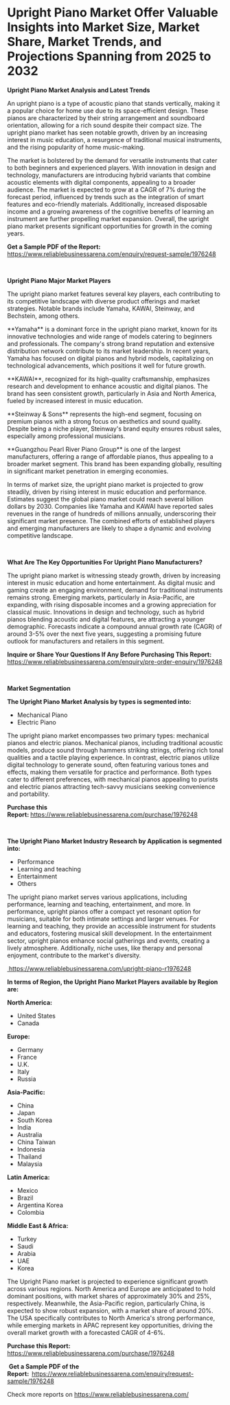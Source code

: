 <p><h1>Upright Piano Market Offer Valuable Insights into Market Size, Market Share, Market Trends, and Projections Spanning from 2025 to 2032</h1></p><p><strong>Upright Piano Market Analysis and Latest Trends</strong></p>
<p><p>An upright piano is a type of acoustic piano that stands vertically, making it a popular choice for home use due to its space-efficient design. These pianos are characterized by their string arrangement and soundboard orientation, allowing for a rich sound despite their compact size. The upright piano market has seen notable growth, driven by an increasing interest in music education, a resurgence of traditional musical instruments, and the rising popularity of home music-making.</p><p>The market is bolstered by the demand for versatile instruments that cater to both beginners and experienced players. With innovation in design and technology, manufacturers are introducing hybrid variants that combine acoustic elements with digital components, appealing to a broader audience. The market is expected to grow at a CAGR of 7% during the forecast period, influenced by trends such as the integration of smart features and eco-friendly materials. Additionally, increased disposable income and a growing awareness of the cognitive benefits of learning an instrument are further propelling market expansion. Overall, the upright piano market presents significant opportunities for growth in the coming years.</p></p>
<p><strong>Get a Sample PDF of the Report:&nbsp;</strong> <a href="https://www.reliablebusinessarena.com/enquiry/request-sample/1976248?utm_campaign=2112&utm_medium=2&utm_source=Github&utm_content=ia&utm_term=01042025&utm_id=upright-piano">https://www.reliablebusinessarena.com/enquiry/request-sample/1976248</a></p>
<p>&nbsp;</p>
<p><strong>Upright Piano Major Market Players</strong></p>
<p><p>The upright piano market features several key players, each contributing to its competitive landscape with diverse product offerings and market strategies. Notable brands include Yamaha, KAWAI, Steinway, and Bechstein, among others. </p><p>**Yamaha** is a dominant force in the upright piano market, known for its innovative technologies and wide range of models catering to beginners and professionals. The company's strong brand reputation and extensive distribution network contribute to its market leadership. In recent years, Yamaha has focused on digital pianos and hybrid models, capitalizing on technological advancements, which positions it well for future growth.</p><p>**KAWAI**, recognized for its high-quality craftsmanship, emphasizes research and development to enhance acoustic and digital pianos. The brand has seen consistent growth, particularly in Asia and North America, fueled by increased interest in music education.</p><p>**Steinway & Sons** represents the high-end segment, focusing on premium pianos with a strong focus on aesthetics and sound quality. Despite being a niche player, Steinway's brand equity ensures robust sales, especially among professional musicians.</p><p>**Guangzhou Pearl River Piano Group** is one of the largest manufacturers, offering a range of affordable pianos, thus appealing to a broader market segment. This brand has been expanding globally, resulting in significant market penetration in emerging economies.</p><p>In terms of market size, the upright piano market is projected to grow steadily, driven by rising interest in music education and performance. Estimates suggest the global piano market could reach several billion dollars by 2030. Companies like Yamaha and KAWAI have reported sales revenues in the range of hundreds of millions annually, underscoring their significant market presence. The combined efforts of established players and emerging manufacturers are likely to shape a dynamic and evolving competitive landscape.</p></p>
<p>&nbsp;</p>
<p><strong>What Are The Key Opportunities For Upright Piano Manufacturers?</strong></p>
<p><p>The upright piano market is witnessing steady growth, driven by increasing interest in music education and home entertainment. As digital music and gaming create an engaging environment, demand for traditional instruments remains strong. Emerging markets, particularly in Asia-Pacific, are expanding, with rising disposable incomes and a growing appreciation for classical music. Innovations in design and technology, such as hybrid pianos blending acoustic and digital features, are attracting a younger demographic. Forecasts indicate a compound annual growth rate (CAGR) of around 3-5% over the next five years, suggesting a promising future outlook for manufacturers and retailers in this segment.</p></p>
<p><strong>Inquire or Share Your Questions If Any Before Purchasing This Report:</strong> <a href="https://www.reliablebusinessarena.com/enquiry/pre-order-enquiry/1976248?utm_campaign=2112&utm_medium=2&utm_source=Github&utm_content=ia&utm_term=01042025&utm_id=upright-piano">https://www.reliablebusinessarena.com/enquiry/pre-order-enquiry/1976248</a></p>
<p>&nbsp;</p>
<p><strong>Market Segmentation</strong></p>
<p><strong>The Upright Piano Market Analysis by types is segmented into:</strong></p>
<p><ul><li>Mechanical Piano</li><li>Electric Piano</li></ul></p>
<p><p>The upright piano market encompasses two primary types: mechanical pianos and electric pianos. Mechanical pianos, including traditional acoustic models, produce sound through hammers striking strings, offering rich tonal qualities and a tactile playing experience. In contrast, electric pianos utilize digital technology to generate sound, often featuring various tones and effects, making them versatile for practice and performance. Both types cater to different preferences, with mechanical pianos appealing to purists and electric pianos attracting tech-savvy musicians seeking convenience and portability.</p></p>
<p><strong>Purchase this Report:&nbsp;</strong><a href="https://www.reliablebusinessarena.com/purchase/1976248?utm_campaign=2112&utm_medium=2&utm_source=Github&utm_content=ia&utm_term=01042025&utm_id=upright-piano">https://www.reliablebusinessarena.com/purchase/1976248</a></p>
<p>&nbsp;</p>
<p><strong>The Upright Piano Market Industry Research by Application is segmented into:</strong></p>
<p><ul><li>Performance</li><li>Learning and teaching</li><li>Entertainment</li><li>Others</li></ul></p>
<p><p>The upright piano market serves various applications, including performance, learning and teaching, entertainment, and more. In performance, upright pianos offer a compact yet resonant option for musicians, suitable for both intimate settings and larger venues. For learning and teaching, they provide an accessible instrument for students and educators, fostering musical skill development. In the entertainment sector, upright pianos enhance social gatherings and events, creating a lively atmosphere. Additionally, niche uses, like therapy and personal enjoyment, contribute to the market's diversity.</p></p>
<p><a href="https://www.reliablebusinessarena.com/upright-piano-r1976248?utm_campaign=2112&utm_medium=2&utm_source=Github&utm_content=ia&utm_term=01042025&utm_id=upright-piano">&nbsp;https://www.reliablebusinessarena.com/upright-piano-r1976248</a></p>
<p><strong>In terms of Region, the Upright Piano Market Players available by Region are:</strong></p>
<p>
    <p> <strong> North America: </strong>
        <ul>
            <li>United States</li>
            <li>Canada</li>
        </ul>
        </p> 
    <p> <strong> Europe: </strong>
        <ul>
            <li>Germany</li>
            <li>France</li>
            <li>U.K.</li>
            <li>Italy</li>
            <li>Russia</li>
        </ul>
        </p> 
    <p> <strong> Asia-Pacific: </strong>
        <ul>
            <li>China</li>
            <li>Japan</li>
            <li>South Korea</li>
            <li>India</li>
            <li>Australia</li>
            <li>China Taiwan</li>
            <li>Indonesia</li>
            <li>Thailand</li>
            <li>Malaysia</li>
        </ul>
        </p> 
    <p> <strong> Latin America: </strong>
        <ul>
            <li>Mexico</li>
            <li>Brazil</li>
            <li>Argentina Korea</li>
            <li>Colombia</li>
        </ul>
        </p> 
    <p> <strong> Middle East & Africa: </strong>
        <ul>
            <li>Turkey</li>
            <li>Saudi</li>
            <li>Arabia</li>
            <li>UAE</li>
            <li>Korea</li>
        </ul>
    </p>
    </p>
<p><p>The Upright Piano market is projected to experience significant growth across various regions. North America and Europe are anticipated to hold dominant positions, with market shares of approximately 30% and 25%, respectively. Meanwhile, the Asia-Pacific region, particularly China, is expected to show robust expansion, with a market share of around 20%. The USA specifically contributes to North America's strong performance, while emerging markets in APAC represent key opportunities, driving the overall market growth with a forecasted CAGR of 4-6%.</p></p>
<p><strong>Purchase this Report: </strong><a href="https://www.reliablebusinessarena.com/purchase/1976248?utm_campaign=2112&utm_medium=2&utm_source=Github&utm_content=ia&utm_term=01042025&utm_id=upright-piano">https://www.reliablebusinessarena.com/purchase/1976248</a></p>
<p>&nbsp;<strong>Get a Sample PDF of the Report:&nbsp;&nbsp;</strong><a href="https://www.reliablebusinessarena.com/enquiry/request-sample/1976248?utm_campaign=2112&utm_medium=2&utm_source=Github&utm_content=ia&utm_term=01042025&utm_id=upright-piano">https://www.reliablebusinessarena.com/enquiry/request-sample/1976248</a></p>
<p><strong></strong></p>
<p>Check more reports on <a href="https://www.reliablebusinessarena.com/?utm_campaign=2112&utm_medium=2&utm_source=Github&utm_content=ia&utm_term=01042025&utm_id=upright-piano">https://www.reliablebusinessarena.com/</a></p>
